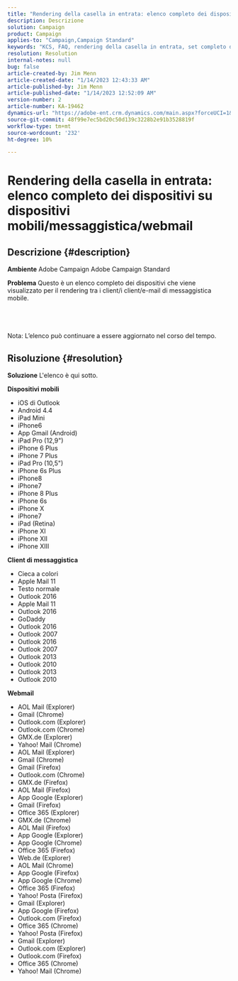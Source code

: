 ```yaml
---
title: "Rendering della casella in entrata: elenco completo dei dispositivi su dispositivi mobili/messaggistica/webmail"
description: Descrizione
solution: Campaign
product: Campaign
applies-to: "Campaign,Campaign Standard"
keywords: "KCS, FAQ, rendering della casella in entrata, set completo di dispositivi, rendering su, mobile, client di messaggistica, webmail, ACS, AC, Adobe Campaign, Adobe Campaign Standard"
resolution: Resolution
internal-notes: null
bug: false
article-created-by: Jim Menn
article-created-date: "1/14/2023 12:43:33 AM"
article-published-by: Jim Menn
article-published-date: "1/14/2023 12:52:09 AM"
version-number: 2
article-number: KA-19462
dynamics-url: "https://adobe-ent.crm.dynamics.com/main.aspx?forceUCI=1&pagetype=entityrecord&etn=knowledgearticle&id=8f61b074-a493-ed11-aad1-6045bd0065f9"
source-git-commit: 48f99e7ec5bd20c50d139c3228b2e91b3528819f
workflow-type: tm+mt
source-wordcount: '232'
ht-degree: 10%

---
```


# Rendering della casella in entrata: elenco completo dei dispositivi su dispositivi mobili/messaggistica/webmail

## Descrizione {#description}


<b>Ambiente</b>
Adobe Campaign Adobe Campaign Standard

<b>Problema</b>
Questo è un elenco completo dei dispositivi che viene visualizzato per il rendering tra i client/i client/e-mail di messaggistica mobile.
<br><br><br> <br><br>Nota: L’elenco può continuare a essere aggiornato nel corso del tempo.

## Risoluzione {#resolution}


<b>Soluzione</b>
L&#39;elenco è qui sotto.

<b>Dispositivi mobili</b>

- iOS di Outlook
- Android 4.4
- iPad Mini
- iPhone6
- App Gmail (Android)
- iPad Pro (12,9&quot;)
- iPhone 6 Plus
- iPhone 7 Plus
- iPad Pro (10,5&quot;)
- iPhone 6s Plus
- iPhone8
- iPhone7
- iPhone 8 Plus
- iPhone 6s
- iPhone X
- iPhone7
- iPad (Retina)
- iPhone XI
- iPhone XII
- iPhone XIII




<b>Client di messaggistica</b>

- Cieca a colori
- Apple Mail 11
- Testo normale
- Outlook 2016
- Apple Mail 11
- Outlook 2016
- GoDaddy
- Outlook 2016
- Outlook 2007
- Outlook 2016
- Outlook 2007
- Outlook 2013
- Outlook 2010
- Outlook 2013
- Outlook 2010




<b>Webmail</b>

- AOL Mail (Explorer)
- Gmail (Chrome)
- Outlook.com (Explorer)
- Outlook.com (Chrome)
- GMX.de (Explorer)
- Yahoo! Mail (Chrome)
- AOL Mail (Explorer)
- Gmail (Chrome)
- Gmail (Firefox)
- Outlook.com (Chrome)
- GMX.de (Firefox)
- AOL Mail (Firefox)
- App Google (Explorer)
- Gmail (Firefox)
- Office 365 (Explorer)
- GMX.de (Chrome)
- AOL Mail (Firefox)
- App Google (Explorer)
- App Google (Chrome)
- Office 365 (Firefox)
- Web.de (Explorer)
- AOL Mail (Chrome)
- App Google (Firefox)
- App Google (Chrome)
- Office 365 (Firefox)
- Yahoo! Posta (Firefox)
- Gmail (Explorer)
- App Google (Firefox)
- Outlook.com (Firefox)
- Office 365 (Chrome)
- Yahoo! Posta (Firefox)
- Gmail (Explorer)
- Outlook.com (Explorer)
- Outlook.com (Firefox)
- Office 365 (Chrome)
- Yahoo! Mail (Chrome)

